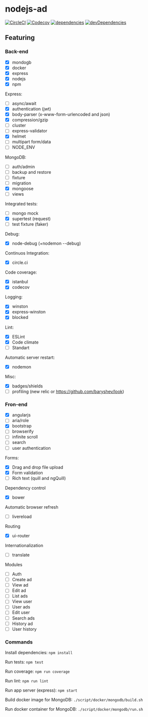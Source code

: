 # nodejs-ad

[![CircleCI](https://img.shields.io/circleci/project/github/romajs/nodejs-ad.svg)](https://circleci.com/gh/romajs/nodejs-ad)
[![Codecov](https://img.shields.io/codecov/c/github/romajs/nodejs-ad.svg)](https://codecov.io/gh/romajs/nodejs-ad)
[![dependencies](https://david-dm.org/romajs/nodejs-ad.svg)](https://david-dm.org/romajs/nodejs-ad)
[![devDependencies](https://david-dm.org/romajs/nodejs-ad/dev-status.svg)](https://david-dm.org/romajs/nodejs-ad?type=dev)

<!-- [![code climate](https://codeclimate.com/github/romajs/nodejs-ad.png)](https://codeclimate.com/github/romajs/nodejs-ad) -->
<!-- [![issue count](https://codeclimate.com/github/romajs/nodejs-ad/badges/issue_count.svg)](https://codeclimate.com/github/romajs/nodejs-ad) -->

## Featuring

### Back-end

- [x] mondogb
- [x] docker
- [x] express
- [x] nodejs
- [x] npm

Express:
- [ ] async/await
- [x] authentication (jwt)
- [x] body-parser (x-www-form-urlencoded and json)
- [x] compression/gzip
- [ ] cluster
- [ ] express-validator
- [x] helmet
- [ ] multipart form/data
- [ ] NODE_ENV

MongoDB:
- [ ] auth/admin
- [ ] backup and restore
- [ ] fixture
- [ ] migration
- [x] mongoose
- [ ] views

Integrated tests:
- [ ] mongo mock
- [x] supertest (request)
- [ ] test fixture (faker)

Debug:
- [x] node-debug (+nodemon --debug)

Continuos Integration:
- [x] circle.ci

Code coverage:
- [x] istanbul
- [x] codecov

Logging:
- [x] winston
- [x] express-winston
- [x] blocked

Lint:
- [x] ESLint
- [x] Code climate
- [ ] Standart

Automatic server restart:
- [x] nodemon

Misc:
- [x] badges/shields
- [ ] profiling (new relic or https://github.com/baryshev/look)

### Fron-end

- [x] angularjs
- [ ] aria/role
- [x] bootstrap
- [ ] browserify
- [ ] infinite scroll
- [ ] search
- [ ] user authentication

Forms:
- [x] Drag and drop file upload
- [x] Form validation
- [ ] Rich text (quill and ngQuill)

Dependency control
- [x] bower

Automatic browser refresh
- [ ] livereload

Routing
- [x] ui-router

Internationalization
- [ ] translate

Modules
- [ ] Auth
- [ ] Create ad
- [ ] View ad
- [ ] Edit ad
- [ ] List ads
- [ ] View user
- [ ] User ads
- [ ] Edit user
- [ ] Search ads
- [ ] History ad
- [ ] User history

### Commands

Install dependencies: `npm install`

Run tests: `npm test`

Run coverage: `npm run coverage`

Run lint: `npm run lint`

Run app server (express): `npm start`

Build docker image for MongoDB: `./script/docker/mongodb/build.sh`

Run docker container for MongoDB: `./script/docker/mongodb/run.sh`
